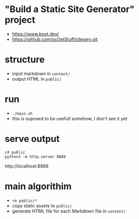 # "Build a Static Site Generator" project

-   https://www.boot.dev/
-   https://github.com/scGetStuff/sitegen.git

# structure

-   input markdown in `content/`
-   output HTML in `public/`

# run

-   `./main.sh`
-   this is suposed to be usefull somehow, I don't see it yet

# serve output

```shell
cd public
python3 -m http.server 8888
```

http://localhost:8888

# main algorithim

-   `rm public/*`
-   copy static assets to `public/`
-   generate HTML file for each Markdown file in `content/`
